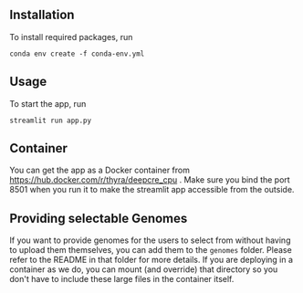 ## Installation
To install required packages, run 

```
conda env create -f conda-env.yml
```

## Usage
To start the app, run

```
streamlit run app.py
```

## Container
You can get the app as a Docker container from https://hub.docker.com/r/thyra/deepcre_cpu . Make sure you bind the port 8501 when you run it to make the streamlit app accessible from the outside.

## Providing selectable Genomes
If you want to provide genomes for the users to select from without having to upload them themselves, you can add them to the `genomes` folder.
Please refer to the README in that folder for more details.
If you are deploying in a container as we do, you can mount (and override) that directory so you don't have to include these large files in the container itself.